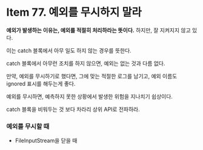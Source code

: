 # Item 77. 예외를 무시하지 말라

**예외가 발생하는 이유는, 예외를 적절히 처리하라는 뜻이다.** 하지만, 잘 지켜지지 않고 있다.

이는 catch 블록에서 아무 일도 하지 않는 경우를 뜻한다.

catch 블록에서 아무런 조치를 하지 않으면, 예외는 없는 것과 다름 없다.

만약, 예외를 무시하기로 했다면, 그에 맞는 적절한 로그를 남기고, 예외 이름도 ignored 표시를 해두는게 좋다.

예외를 무시하면, 예측하지 못한 상황에서 발생한 위험을 지나치기 쉽상이다. 

catch 블록을 비워두는 것 보다 차라리 상위 API로 전파하라.

### 예외를 무시할 때

- FileInputStream을 닫을 때

